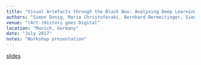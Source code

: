 ```yaml
---
title: "Visual Artefacts through the Black Box: Analysing Deep Learning Classifcation of Neoclassical Furniture Images"
authors: "Simon Donig, Maria Christoforaki, Bernhard Bermeitinger, Siegfried Handschuh" 
venue: "(Art-)History goes Digital"
location: "Munich, Germany"
date: "July 2017"
notes: "Workshop presentation"
---
```

[slides](https://www.researchgate.net/publication/319204814)